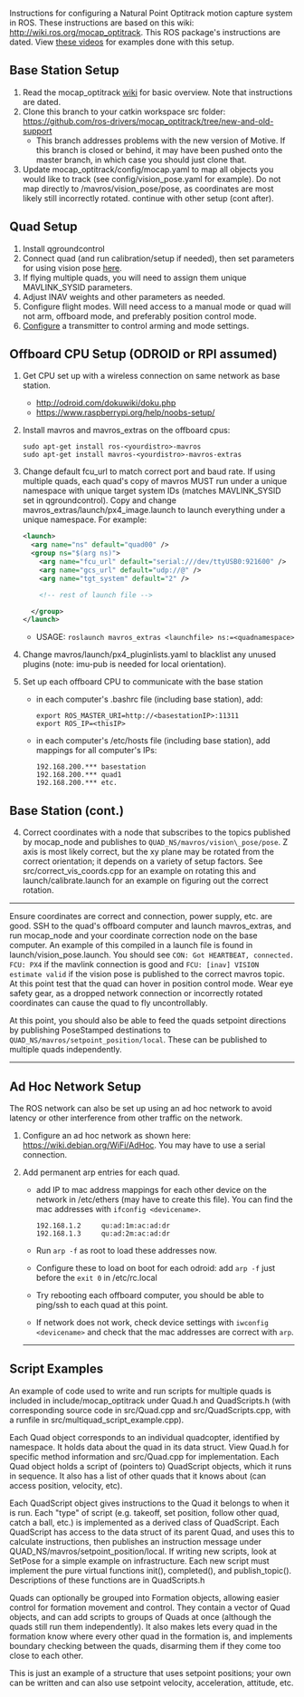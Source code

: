 Instructions for configuring a Natural Point Optitrack motion capture system in ROS. These instructions are based on this wiki: http://wiki.ros.org/mocap_optitrack. 
This ROS package's instructions are dated.
View [these videos](https://drive.google.com/folderview?id=0Bwo0RaDbV3_oT0FuN3pRbEVLMms&usp=sharing) for examples done with this setup.
## Base Station Setup
1. Read the mocap\_optitrack [wiki](http://wiki.ros.org/mocap_optitrack) for basic overview. Note that instructions are dated.
2. Clone this branch to your catkin workspace src folder: https://github.com/ros-drivers/mocap_optitrack/tree/new-and-old-support
   - This branch addresses problems with the new version of Motive. If this branch is closed or behind, it may have been pushed onto the master branch, in which case you should just clone that.
3. Update mocap\_optitrack/config/mocap.yaml to map all objects you would like to track (see config/vision\_pose.yaml for example). Do not map directly to <namespace>/mavros/vision_pose/pose, as coordinates are most likely still incorrectly rotated.
continue with other setup (cont after).

## Quad Setup
1. Install qgroundcontrol
2. Connect quad (and run calibration/setup if needed), then set parameters for using vision pose [here](http://dev.px4.io/external-position.html).
3. If flying multiple quads, you will need to assign them unique MAVLINK_SYSID parameters.
4. Adjust INAV weights and other parameters as needed.
5. Configure flight modes. Will need access to a manual mode or quad will not arm, offboard mode, and preferably position control mode.
6. [Configure](http://www.spektrumrc.com/prodinfo/files/dx7_manual.pdf) a transmitter to control arming and mode settings.

## Offboard CPU Setup (ODROID or RPI assumed)
1. Get CPU set up with a wireless connection on same network as base station.
   - http://odroid.com/dokuwiki/doku.php
   - https://www.raspberrypi.org/help/noobs-setup/
2. Install mavros and mavros\_extras on the offboard cpus:

   ```
   sudo apt-get install ros-<yourdistro>-mavros
   sudo apt-get install mavros-<yourdistro>-mavros-extras
   ```
3. Change default fcu\_url to match correct port and baud rate. If using multiple quads, each quad's copy of mavros MUST run under a unique namespace  with unique target system IDs (matches MAVLINK\_SYSID set in qgroundcontrol). Copy and change mavros\_extras/launch/px4\_image.launch to launch everything under a unique namespace. For example:
   ```xml
   <launch>
     <arg name="ns" default="quad00" />
     <group ns="$(arg ns)">
       <arg name="fcu_url" default="serial:///dev/ttyUSB0:921600" />
       <arg name="gcs_url" default="udp://@" />
       <arg name="tgt_system" default="2" />

       <!-- rest of launch file -->

     </group>
   </launch>
   ```
   - USAGE: `roslaunch mavros_extras <launchfile> ns:=<quadnamespace>`
4. Change mavros/launch/px4\_pluginlists.yaml to blacklist any unused plugins (note: imu-pub is needed for local orientation).
5. Set up each offboard CPU to communicate with the base station
   - in each computer's .bashrc file (including base station), add:

     ```
     export ROS_MASTER_URI=http://<basestationIP>:11311
     export ROS_IP=<thisIP>
     ```

   - in each computer's /etc/hosts file (including base station), add mappings for all computer's IPs:

     ```
     192.168.200.*** basestation
     192.168.200.*** quad1
     192.168.200.*** etc.
     ```



## Base Station (cont.)
4. Correct coordinates with a node that subscribes to the topics published by mocap\_node and publishes to `QUAD_NS/mavros/vision\_pose/pose`. Z axis is most likely correct, but the xy plane may be rotated from the correct orientation; it depends on a variety of setup factors. See src/correct\_vis\_coords.cpp for an example on rotating this and launch/calibrate.launch for an example on figuring out the correct rotation.

---

Ensure coordinates are correct and connection, power supply, etc. are good. SSH to the quad's offboard computer and launch mavros_extras, and run mocap_node and your coordinate correction node on the base computer. An example of this compiled in a launch file is found in launch/vision_pose.launch. You should see `CON: Got HEARTBEAT, connected. FCU: PX4` if the mavlink connection is good and `FCU: [inav] VISION estimate valid` if the vision pose is published to the correct mavros topic. At this point test that the quad can hover in position control mode. Wear eye safety gear, as a dropped network connection or incorrectly rotated coordinates can cause the quad to fly uncontrollably.

At this point, you should also be able to feed the quads setpoint directions by publishing PoseStamped destinations to `QUAD_NS/mavros/setpoint_position/local`. These can be published to multiple quads independently.

---

## Ad Hoc Network Setup
The ROS network can also be set up using an ad hoc network to avoid latency or other interference from other traffic on the network.

1. Configure an ad hoc network as shown here: https://wiki.debian.org/WiFi/AdHoc. You may have to use a serial connection.
2. Add permanent arp entries for each quad.
   - add IP to mac address mappings for each other device on the network in /etc/ethers (may have to create this file).
     You can find the mac addresses with `ifconfig <devicename>`.

     ```
     192.168.1.2     qu:ad:1m:ac:ad:dr
     192.168.1.3     qu:ad:2m:ac:ad:dr
     ```

   - Run `arp -f` as root to load these addresses now.
   - Configure these to load on boot for each odroid: add `arp -f` just before the `exit 0` in /etc/rc.local
   - Try rebooting each offboard computer, you should be able to ping/ssh to each quad at this point.
   - If network does not work, check device settings with `iwconfig <devicename>` and check that the mac addresses are correct with `arp`.

   ---

## Script Examples
An example of code used to write and run scripts for multiple quads is included in include/mocap_optitrack under Quad.h and QuadScripts.h (with corresponding source code in src/Quad.cpp and src/QuadScripts.cpp, with a runfile in src/multiquad_script_example.cpp).

Each Quad object corresponds to an individual quadcopter, identified by namespace. It holds data about the quad in its data struct. View Quad.h for specific method information and src/Quad.cpp for implementation. Each Quad object holds a script of (pointers to) QuadScript objects, which it runs in sequence. It also has a list of other quads that it knows about (can access position, velocity, etc).

Each QuadScript object gives instructions to the Quad it belongs to when it is run. Each "type" of script (e.g. takeoff, set position, follow other quad, catch a ball, etc.) is implemented as a derived class of QuadScript. Each QuadScript has access to the data struct of its parent Quad, and uses this to calculate instructions, then publishes an instruction message under QUAD_NS/mavros/setpoint_position/local.
  If writing new scripts, look at SetPose for a simple example on infrastructure. Each new script must implement the pure virtual functions init(), completed(), and publish_topic(). Descriptions of these functions are in QuadScripts.h

Quads can optionally be grouped into Formation objects, allowing easier control for formation movement and control. They contain a vector of Quad objects, and can add scripts to groups of Quads at once (although the quads still run them independently). It also makes lets every quad in the formation know where every other quad in the formation is, and implements boundary checking between the quads, disarming them if they come too close to each other.

This is just an example of a structure that uses setpoint positions; your own can be written and can also use setpoint velocity, acceleration, attitude, etc.
